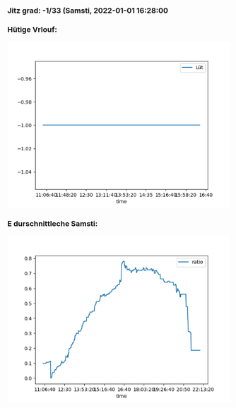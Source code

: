 ### Jitz grad: -1/33 (Samsti, 2022-01-01 16:28:00

### Hütige Vrlouf:
![Graph](Today.png)

### E durschnittleche Samsti:
![Graph](Samsti.png)